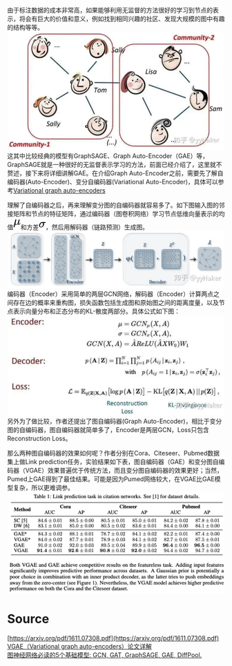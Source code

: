 由于标注数据的成本非常高，如果能够利用无监督的方法很好的学习到节点的表示，将会有巨大的价值和意义，例如找到相同兴趣的社区、发现大规模的图中有趣的结构等等。<br />![image.png](./img/1683515190519-4e2e20d6-724b-42c9-906e-fbbd6868a938.png)<br />这其中比较经典的模型有GraphSAGE、Graph Auto-Encoder（GAE）等，GraphSAGE就是一种很好的无监督表示学习的方法，前面已经介绍了，这里就不赘述，接下来将详细讲解GAE。在介绍Graph Auto-Encoder之前，需要先了解自编码器(Auto-Encoder)、变分自编码器(Variational Auto-Encoder)，具体可以参考[Variational graph auto-encoders](https://arxiv.org/pdf/1611.07308.pdf)

理解了自编码器之后，再来理解变分图的自编码器就容易多了。如下图输入图的邻接矩阵和节点的特征矩阵，通过编码器（图卷积网络）学习节点低维向量表示的均值![](./img/756a643380ff53c0692dbc2e7e930a35.svg)和方差![](./img/788df1ba344b3092def7590d1be6b4d4.svg)，然后用解码器（链路预测）生成图。<br />![image.png](./img/1683515475449-3aae3050-8878-4bf5-aec4-616049a7e3ca.png)<br />编码器（Encoder）采用简单的两层GCN网络，解码器（Encoder）计算两点之间存在边的概率来重构图，损失函数包括生成图和原始图之间的距离度量，以及节点表示向量分布和正态分布的KL-散度两部分。具体公式如下图：<br />![image.png](./img/1683515512950-27460c42-4d04-497a-88dc-763763ea5aa3.png)<br />另外为了做比较，作者还提出了图自编码器(Graph Auto-Encoder)，相比于变分图的自编码器，图自编码器就简单多了，Encoder是两层GCN，Loss只包含Reconstruction Loss。

那么两种图自编码器的效果如何呢？作者分别在Cora、Citeseer、Pubmed数据集上做Link prediction任务，实验结果如下表，图自编码器（GAE）和变分图自编码器（VGAE）效果普遍优于传统方法，而且变分图自编码器的效果更好；当然，Pumed上GAE得到了最佳结果。可能是因为Pumed网络较大，在VGAE比GAE模型复杂，所以更难调参。<br />![image.png](./img/1683515575516-205ec041-de7d-4692-8c8b-143f7eea60f1.png)
<a name="SlDey"></a>
# Source
[https://arxiv.org/pdf/1611.07308.pdf](https://arxiv.org/pdf/1611.07308.pdf)<br />[VGAE（Variational graph auto-encoders）论文详解](https://zhuanlan.zhihu.com/p/78340397)<br />[图神经网络必读的5个基础模型: GCN, GAT, GraphSAGE, GAE, DiffPool.](https://mp.weixin.qq.com/s/t6n7wfov1fMj-QstKzN2Ow)
